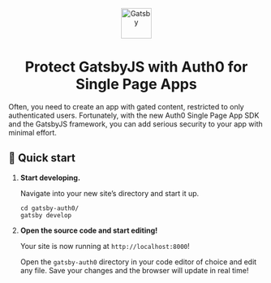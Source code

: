 <p align="center">
  <a href="https://www.gatsbyjs.org">
    <img alt="Gatsby" src="https://www.gatsbyjs.org/monogram.svg" width="60" />
  </a>
</p>
<h1 align="center">
  Protect GatsbyJS with Auth0 for Single Page Apps
</h1>

Often, you need to create an app with gated content, restricted to only authenticated users. Fortunately, with the new Auth0 Single Page App SDK and the GatsbyJS framework, you can add serious security to your app with minimal effort.

## 🚀 Quick start

1.  **Start developing.**

    Navigate into your new site’s directory and start it up.

    ```shell
    cd gatsby-auth0/
    gatsby develop
    ```

1.  **Open the source code and start editing!**

    Your site is now running at `http://localhost:8000`!

    Open the `gatsby-auth0` directory in your code editor of choice and edit any file. Save your changes and the browser will update in real time!

